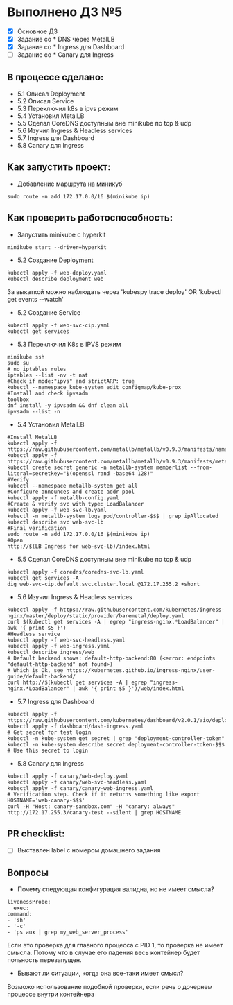# Выполнено ДЗ №5

 - [x] Основное ДЗ
 - [x] Задание со * DNS через MetalLB
 - [x] Задание со * Ingress для Dashboard
 - [ ] Задание со * Canary для Ingress

## В процессе сделано:
 - 5.1 Описал Deployment
 - 5.2 Описал Service
 - 5.3 Переключил k8s в ipvs режим
 - 5.4 Установил MetalLB 
 - 5.5 Сделал CoreDNS доступным вне minikube по tcp & udp
 - 5.6 Изучил Ingress & Headless services 
 - 5.7 Ingress для Dashboard
 - 5.8 Canary для Ingress

## Как запустить проект:
- Добавление маршрута на миникуб
```
sudo route -n add 172.17.0.0/16 $(minikube ip)
```


## Как проверить работоспособность:
- Запустить minikube c hyperkit
```
minikube start --driver=hyperkit
```
- 5.2 Создание Deployment
```
kubectl apply -f web-deploy.yaml
kubectl describe deployment web
```
За выкаткой можно наблюдать через 'kubespy trace deploy' OR 'kubectl get events --watch'

- 5.2 Создание Service
```
kubectl apply -f web-svc-cip.yaml
kubectl get services
```

- 5.3 Переключил K8s в IPVS режим

```
minikube ssh
sudo su
# no iptables rules
iptables --list -nv -t nat
#Check if mode:"ipvs" and strictARP: true
kubectl --namespace kube-system edit configmap/kube-prox
#Install and check ipvsadm
toolbox
dnf install -y ipvsadm && dnf clean all
ipvsadm --list -n
```
- 5.4 Установил MetalLB
```
#Install MetalLB
kubectl apply -f https://raw.githubusercontent.com/metallb/metallb/v0.9.3/manifests/namespace.yaml
kubectl apply -f https://raw.githubusercontent.com/metallb/metallb/v0.9.3/manifests/metallb.yaml
kubectl create secret generic -n metallb-system memberlist --from-literal=secretkey="$(openssl rand -base64 128)"
#Verify
kubectl --namespace metallb-system get all
#Configure announces and create addr pool
kubectl apply -f metallb-config.yaml
#Create & verify svc with type: LoadBalancer
kubectl apply -f web-svc-lb.yaml
kubectl -n metallb-system logs pod/controller-$$$ | grep ipAllocated
kubectl describe svc web-svc-lb
#Final verification
sudo route -n add 172.17.0.0/16 $(minikube ip)
#Open
http://$(LB Ingress for web-svc-lb)/index.html
```	
- 5.5 Сделал CoreDNS доступным вне minikube по tcp & udp
```
kubectl apply -f coredns/coredns-svc-lb.yaml
kubectl get services -A
dig web-svc-cip.default.svc.cluster.local @172.17.255.2 +short
``` 

- 5.6 Изучил Ingress & Headless services 
```
kubectl apply -f https://raw.githubusercontent.com/kubernetes/ingress-nginx/master/deploy/static/provider/baremetal/deploy.yaml
curl $(kubectl get services -A | egrep "ingress-nginx.*LoadBalancer" | awk '{ print $5 }')
#Headless service
kubectl apply -f web-svc-headless.yaml
kubectl apply -f web-ingress.yaml
kubectl describe ingress/web
# Default backend shows: default-http-backend:80 (<error: endpoints "default-http-backend" not found>)
# Which is Ok, see https://kubernetes.github.io/ingress-nginx/user-guide/default-backend/
curl http://$(kubectl get services -A | egrep "ingress-nginx.*LoadBalancer" | awk '{ print $5 }')/web/index.html
```
-  5.7 Ingress для Dashboard
```
kubectl apply -f https://raw.githubusercontent.com/kubernetes/dashboard/v2.0.1/aio/deploy/recommended.yaml
kubectl apply -f dashboard/dash-ingress.yaml
# Get secret for test login 
kubectl -n kube-system get secret | grep "deployment-controller-token"
kubectl -n kube-system describe secret deployment-controller-token-$$$
# Use this secret to login 

```
- 5.8 Canary для Ingress
```
kubectl apply -f canary/web-deploy.yaml
kubectl apply -f canary/web-svc-headless.yaml
kubectl apply -f canary/canary-web-ingress.yaml
# Verification step. Check if it returns something like export HOSTNAME='web-canary-$$$'
curl -H "Host: canary-sandbox.com" -H "canary: always" http://172.17.255.3/canary-test --silent | grep HOSTNAME
```

## PR checklist:
 - [ ] Выставлен label с номером домашнего задания

## Вопросы

- Почему следующая конфигурация валидна, но не имеет смысла?

```
livenessProbe:
  exec:
command:
- 'sh'
- '-c'
- 'ps aux | grep my_web_server_process'
```

Если это проверка для главного процесса с PID 1, то проверка не имеет смысла. Потому что в случае его падения весь контейнер будет польность перезапущен.

- Бывают ли ситуации, когда она все-таки имеет смысл?

Возможо использование подобной проверки, если речь о дочернем процессе внутри контейнера
